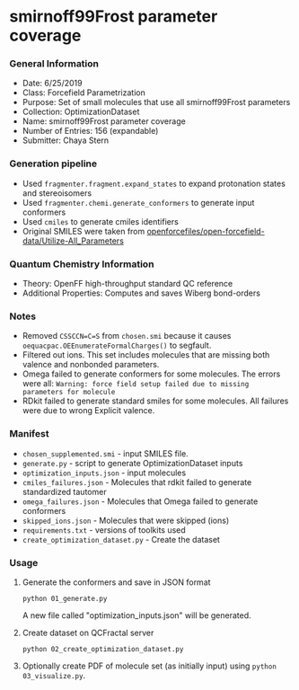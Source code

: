 # smirnoff99Frost parameter coverage

### General Information
 - Date: 6/25/2019
 - Class: Forcefield Parametrization
 - Purpose: Set of small molecules that use all smirnoff99Frost parameters
 - Collection: OptimizationDataset
 - Name: smirnoff99Frost parameter coverage
 - Number of Entries: 156 (expandable)
 - Submitter: Chaya Stern

### Generation pipeline
 - Used `fragmenter.fragment.expand_states` to expand protonation states and stereoisomers
 - Used `fragmenter.chemi.generate_conformers` to generate input conformers
 - Used `cmiles` to generate cmiles identifiers
 - Original SMILES were taken from [openforcefiles/open-forcefield-data/Utilize-All_Parameters](https://github.com/openforcefield/open-forcefield-data/tree/master/Utilize-All-Parameters/selected)

### Quantum Chemistry Information
 - Theory: OpenFF high-throughput standard QC reference
 - Additional Properties: Computes and saves Wiberg bond-orders

### Notes
 - Removed `CSSCCN=C=S` from `chosen.smi` because it causes `oequacpac.OEEnumerateFormalCharges()`
   to segfault.
 - Filtered out ions. This set includes molecules that are missing both valence and nonbonded parameters.
 - Omega failed to generate conformers for some molecules. The errors were all: `Warning: force field setup failed due to missing parameters for molecule`
 - RDkit failed to generate standard smiles for some molecules. All failures were due to wrong Explicit valence.

### Manifest
 - `chosen_supplemented.smi` - input SMILES file.
 - `generate.py` - script to generate OptimizationDataset inputs
 - `optimization_inputs.json` - input molecules
 - `cmiles_failures.json` - Molecules that rdkit failed to generate standardized tautomer
 - `omega_failures.json` - Molecules that Omega failed to generate conformers
 - `skipped_ions.json` - Molecules that were skipped (ions)
 - `requirements.txt` - versions of toolkits used
 - `create_optimization_dataset.py` - Create the dataset

### Usage
1. Generate the conformers and save in JSON format
   ```
   python 01_generate.py
   ```
   A new file called "optimization_inputs.json" will be generated.

2. Create dataset on QCFractal server
    ```
    python 02_create_optimization_dataset.py
    ```

3. Optionally create PDF of molecule set (as initially input) using `python 03_visualize.py`.
